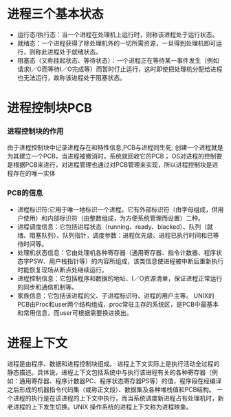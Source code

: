 # 进程三个基本状态
+ 运行态/执行态：当一个进程在处理机上运行时，则称该进程处于运行状态。
+ 就绪态：一个进程获得了除处理机外的一切所需资源，一旦得到处理机即可运行，则称此进程处于就绪状态。
+ 阻塞态（又称挂起状态、等待状态）：一个进程正在等待某一事件发生（例如请求I／O而等待I／O完成等）而暂时仃止运行，这时即使把处理机分配给进程也无法运行，故称该进程处于阻塞状态。

# 进程控制块PCB
### 进程控制块的作用
由于进程控制块中记录进程存在和特性信息,PCB与进程同生死;
创建一个进程就是为其建立一个PCB，当进程被撤消时，系统就回收它的PCB；
OS对进程的控制要是根据PCB来进行，对进程管理也通过对PCB管理来实现，所以进程控制块是进程存在的唯一实体

### PCB的信息
+ 进程标识符:它用于唯一地标识一个进程。它有外部标识符（由字母组成，供用户使用）和内部标识符（由整数组成，为方便系统管理而设置）二种。
+ 进程调度信息：它包括进程状态（running、ready、blacked）、队列（就绪、阻塞队列）、队列指针，调度参数：进程优先级、进程已执行时间和已等待时间等。
+ 处理机状态信息：它由处理机各种寄存器（通用寄存器、指令计数器、程序状态字PSW、用户栈指针等）的内容所组成，该类信息使进程被中断后重新执行时能恢复现场从断点处继续运行。
+ 进程控制信息：它包括程序和数据的地址、I／O资源清单，保证进程正常运行的同步和通信机制等。
+ 家族信息：它包括该进程的父、子进程标识符、进程的用户主等。
UNIX的PCB由Proc和user两个结构组成，proc常驻主存的系统区，是PCB中最基本和常用信息，而user可根据需要换进换出。

# 进程上下文
进程是由程序、数据和进程控制块组成。
进程上下文实际上是执行活动全过程的静态描述。具体说，进程上下文包括系统中与执行该进程有关的各种寄存器（例如：通用寄存器、程序计数器PC、程序状态寄存器PS等）的值，程序段在经编译之后形成的机器指令代码集（或称正文段）、数据集及各种堆栈值和PCB结构。
一个进程的执行是在该进程的上下文中执行，而当系统调度新进程占有处理机时，新老进程的上下发生切换。UNIX 操作系统的进程上下文称为进程映象。
